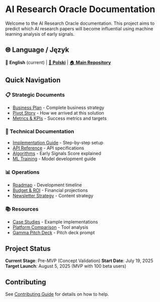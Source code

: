 # AI Research Oracle Documentation

Welcome to the AI Research Oracle documentation. This project aims to predict which AI research papers will become influential using machine learning analysis of early signals.

## 🌐 Language / Język

📖 **English** (current) | [📖 **Polski**](https://github.com/hretheum/ai_oracle/tree/main/docs-pl) | [🏠 **Main Repository**](https://github.com/hretheum/ai_oracle)

## Quick Navigation

### 📋 Strategic Documents
- [Business Plan](strategy/business-plan.md) - Complete business strategy
- [Pivot Story](strategy/pivot-story.md) - How we arrived at this solution
- [Metrics & KPIs](operations/metrics.md) - Success metrics and targets

### 🔧 Technical Documentation
- [Implementation Guide](technical/implementation-guide.md) - Step-by-step setup
- [API Reference](technical/api-reference.md) - API specifications
- [Algorithms](technical/algorithms.md) - Early Signals Score explained
- [ML Training](technical/ml-training-guide.md) - Model development guide

### 📊 Operations
- [Roadmap](operations/roadmap.md) - Development timeline
- [Budget & ROI](operations/budget.md) - Financial projections
- [Newsletter Strategy](operations/newsletter-strategy.md) - Content strategy

### 📚 Resources
- [Case Studies](resources/case-study-example.md) - Example implementations
- [Platform Comparison](resources/platform_comparison.md) - Tool analysis
- [Gamma Pitch Deck](GAMMA_PITCH_DECK_PROMPT.md) - Pitch deck prompt

## Project Status

**Current Stage**: Pre-MVP (Concept Validation)
**Start Date**: July 19, 2025
**Target Launch**: August 5, 2025 (MVP with 100 beta users)

## Contributing

See [Contributing Guide](../CONTRIBUTING.md) for details on how to help.
